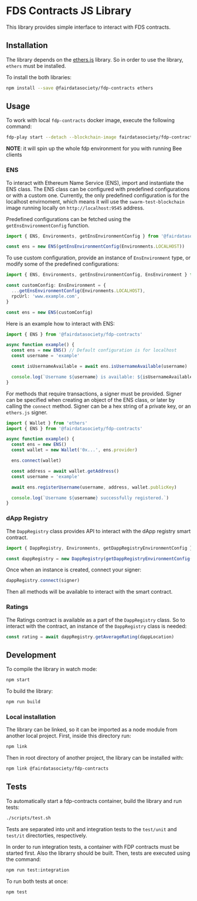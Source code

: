 # FDS Contracts JS Library

This library provides simple interface to interact with FDS contracts.

## Installation

The library depends on the [ethers.js](https://github.com/ethers-io/ethers.js/) library. So in order to use
the library, `ethers` must be installed.

To install the both libraries:

```bash
npm install --save @fairdatasociety/fdp-contracts ethers
```

## Usage

To work with local `fdp-contracts` docker image, execute the following command:

```bash
fdp-play start --detach --blockchain-image fairdatasociety/fdp-contracts-blockchain $BEE_VERSION
```

**NOTE**: it will spin up the whole fdp environment for you with running Bee clients

### ENS

To interact with Ethereum Name Service (ENS), import and instantiate the ENS class. The ENS class can be
configured with predefined configurations or with a custom one. Currently, the only predefined configuration
is for the localhost envirnoment, which means it will use the `swarm-test-blockchain` image running locally on
`http://localhost:9545` address.

Predefined configurations can be fetched using the `getEnsEnvironmentConfig` function.

```typescript
import { ENS, Environments, getEnsEnvironmentConfig } from '@fairdatasociety/fdp-contracts'

const ens = new ENS(getEnsEnvironmentConfig(Environments.LOCALHOST))
```

To use custom configuration, provide an instance of `EnsEnvironment` type, or modify some of the predefined
configurations:

```typescript
import { ENS, Environments, getEnsEnvironmentConfig, EnsEnvironment } from '@fairdatasociety/fdp-contracts'

const customConfig: EnsEnvironment = {
  ...getEnsEnvironmentConfig(Environments.LOCALHOST),
  rpcUrl: 'www.example.com',
}

const ens = new ENS(customConfig)
```

Here is an example how to interact with ENS:

```typescript
import { ENS } from '@fairdatasociety/fdp-contracts'

async function example() {
  const ens = new ENS() // Default configuration is for localhost
  const username = 'example'

  const isUsernameAvailable = await ens.isUsernameAvailable(username)

  console.log(`Username ${username} is available: ${isUsernameAvailable}`)
}
```

For methods that require transactions, a signer must be provided. Signer can be specified when creating an
object of the ENS class, or later by calling the `connect` method. Signer can be a hex string of a private
key, or an `ethers.js` signer.

```typescript
import { Wallet } from 'ethers'
import { ENS } from '@fairdatasociety/fdp-contracts'

async function example() {
  const ens = new ENS()
  const wallet = new Wallet('0x...', ens.provider)

  ens.connect(wallet)

  const address = await wallet.getAddress()
  const username = 'example'

  await ens.registerUsername(username, address, wallet.publicKey)

  console.log(`Username ${username} successfully registered.`)
}
```

### dApp Registry

The `DappRegistry` class provides API to interact with the dApp registry smart contract.

```typescript
import { DappRegistry, Environments, getDappRegistryEnvironmentConfig } from '@fairdatasociety/fdp-contracts'

const dappRegistry = new DappRegistry(getDappRegistryEnvironmentConfig(Environments.LOCALHOST))
```

Once when an instance is created, connect your signer:

```typescript
dappRegistry.connect(signer)
```

Then all methods will be available to interact with the smart contract.

### Ratings

The Ratings contract is available as a part of the `DappRegistry` class. So to interact with the contract, an
instance of the `DappRegistry` class is needed:

```typescript
const rating = await dappRegistry.getAverageRating(dappLocation)
```

## Development

To compile the library in watch mode:

```bash
npm start
```

To build the library:

```bash
npm run build
```

### Local installation

The library can be linked, so it can be imported as a node module from another local project. First, inside
this directory run:

```bash
npm link
```

Then in root directory of another project, the library can be installed with:

```bash
npm link @fairdatasociety/fdp-contracts
```

## Tests

To automatically start a fdp-contracts container, build the library and run tests:

```bash
./scripts/test.sh
```

Tests are separated into unit and integration tests to the `test/unit` and `test/it` directorties,
respectively.

In order to run integration tests, a container with FDP contracts must be started first. Also the librarry
should be built. Then, tests are executed using the command:

```bash
npm run test:integration
```

To run both tests at once:

```bash
npm test
```
